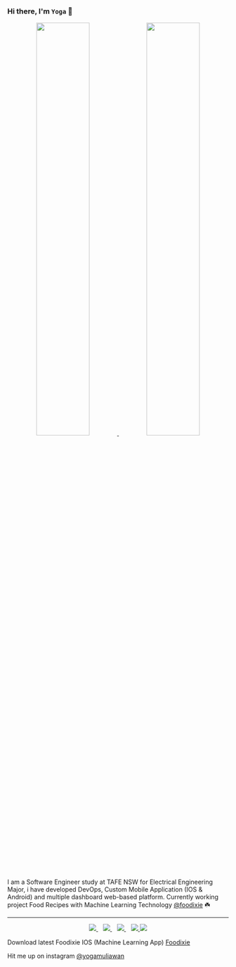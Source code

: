 ### Hi there, I'm `Yoga` 👋
 

<p align="center">
</p>

<div align="center">
  <a href="https://github.com/yogamuliawan">
    <img src="https://github-readme-stats.vercel.app/api?username=yogamuliawan&count_private=true&show_icons=true&theme=tokyonight&hide_border=true" width="49%" >
  </a>
  <a href="https://github.com/yogamuliawan">
    <img src="https://github-readme-streak-stats.herokuapp.com/?user=yogamuliawan&theme=tokyonight&hide_border=true" width="49%" >
  </a>
</div>

<br>

I am a Software Engineer study at TAFE NSW for Electrical Engineering Major, i have developed DevOps, Custom Mobile Application (IOS & Android) and multiple dashboard web-based platform. Currently working project Food Recipes with Machine Learning Technology [@foodixie](https://foodixie.com/) ☘️

-----------

<p align='center'>
     <a href="https://foodixie.com">
        <img src="https://img.shields.io/badge/Website-3b5998?style=for-the-badge&logo=Stadia&logoColor=white" />
    </a>&nbsp;&nbsp;
    <a href="https://www.linkedin.com/in/yoga-muliawan-a385b8168/">
       <img src="https://img.shields.io/badge/-LinkedIn-0e76a8?style=for-the-badge&logo=Linkedin&logoColor=white" />
    </a>&nbsp;&nbsp;
    <a href="https://twitter.com/yogamuliawan">
        <img src="https://img.shields.io/badge/-Twitter-00acee?style=for-the-badge&logo=Twitter&logoColor=white" />
    </a>&nbsp;&nbsp;
    <a href="https://foodixie.com">
        <img src="https://img.shields.io/badge/My%20Blogs-3b5998?style=for-the-badge&logo=Stadia&logoColor=white" />
    </a>
     <a href="https://instagram.com/yogamuliawan">
        <img src="https://img.shields.io/badge/My%20Blogs-3b5998?style=for-the-badge&logo=Instagram&logoColor=white" />
    </a>
</p>

Download latest Foodixie IOS (Machine Learning App) [Foodixie](https://apps.apple.com/au/app/foodixie/id1523491865)

Hit me up on instagram [@yogamuliawan](https://instagram.com/yogamuliawan)


